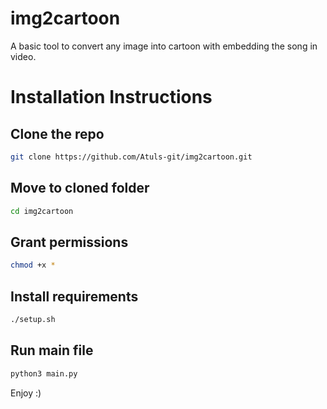 # img2cartoon
A basic tool to convert any image into cartoon with embedding the song in video.

# Installation Instructions

## Clone the repo
```bash
git clone https://github.com/Atuls-git/img2cartoon.git
```
## Move to cloned folder
```bash
cd img2cartoon
```
## Grant permissions
```bash
chmod +x *
```
## Install requirements
```bash
./setup.sh
```
## Run main file
```bash
python3 main.py
```

Enjoy :)
